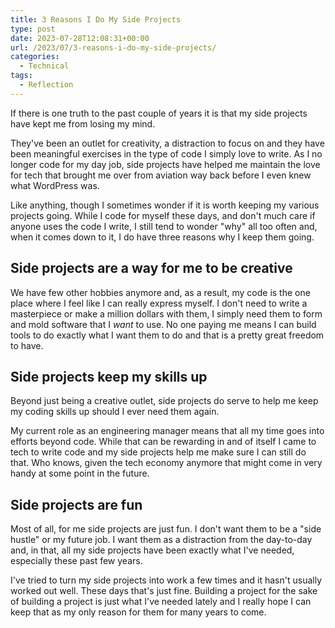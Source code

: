```yaml
---
title: 3 Reasons I Do My Side Projects
type: post
date: 2023-07-28T12:08:31+00:00
url: /2023/07/3-reasons-i-do-my-side-projects/
categories:
  - Technical
tags:
  - Reflection
---
```


If there is one truth to the past couple of years it is that my side projects have kept me from losing my mind.

They've been an outlet for creativity, a distraction to focus on and they have been meaningful exercises in the type of code I simply love to write. As I no longer code for my day job, side projects have helped me maintain the love for tech that brought me over from aviation way back before I even knew what WordPress was.

Like anything, though I sometimes wonder if it is worth keeping my various projects going. While I code for myself these days, and don't much care if anyone uses the code I write, I still tend to wonder "why" all too often and, when it comes down to it, I do have three reasons why I keep them going.

## Side projects are a way for me to be creative

We have few other hobbies anymore and, as a result, my code is the one place where I feel like I can really express myself. I don't need to write a masterpiece or make a million dollars with them, I simply need them to form and mold software that I _want_ to use. No one paying me means I can build tools to do exactly what I want them to do and that is a pretty great freedom to have.

## Side projects keep my skills up

Beyond just being a creative outlet, side projects do serve to help me keep my coding skills up should I ever need them again.

My current role as an engineering manager means that all my time goes into efforts beyond code. While that can be rewarding in and of itself I came to tech to write code and my side projects help me make sure I can still do that. Who knows, given the tech economy anymore that might come in very handy at some point in the future.

## Side projects are fun

Most of all, for me side projects are just fun. I don't want them to be a "side hustle" or my future job. I want them as a distraction from the day-to-day and, in that, all my side projects have been exactly what I've needed, especially these past few years.

I've tried to turn my side projects into work a few times and it hasn't usually worked out well. These days that's just fine. Building a project for the sake of building a project is just what I've needed lately and I really hope I can keep that as my only reason for them for many years to come.